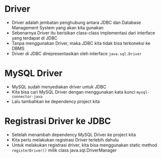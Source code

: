 # Driver

- Driver adalah jembatan penghubung antara JDBC dan Database Management System yang akan kita gunakan
- Sebenarnya Driver itu berisikan class-class implementasi dari interface yang terdapat di JDBC
- Tanpa menggunakan Driver, maka JDBC kita tidak bisa terkoneksi ke DBMS
- Driver di JDBC direpresentasikan oleh interface `java.sql.Driver`

# MySQL Driver

- MySQL sudah menyediakan driver untuk JDBC
- Kita bisa cari MySQL Driver dengan menggunakan kata kunci `mysql-connector-java`
- Lalu tambahkan ke dependency project kita

# Registrasi Driver ke JDBC

- Setelah menambah dependency MySQL Driver ke project kita
- Kita perlu melakukan registrasi Driver terlebih dahulu
- Untuk melakukan registrasi driver, kita bisa menggunakan static method `registerDriver()` milik class java.sql.DriverManager